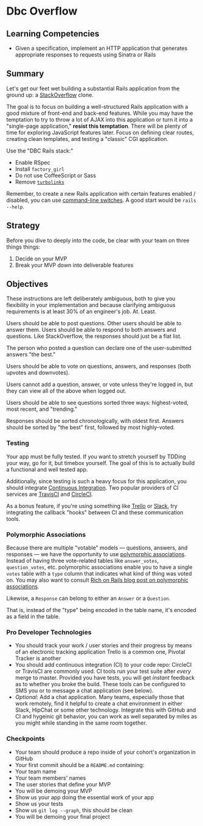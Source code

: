 # Dbc Overflow

## Learning Competencies

* Given a specification, implement an HTTP application that generates appropriate responses to requests using Sinatra or Rails

## Summary

Let's get our feet wet building a substantial Rails application from the ground up: a [StackOverflow](http://stackoverflow.com) clone.

The goal is to focus on building a well-structured Rails application with a good mixture of front-end and back-end features.  While you may have the temptation to try to throw a lot of AJAX into this application or turn it into a "single-page application," **resist this temptation**.  There will be plenty of time for exploring JavaScript features later.  Focus on defining clear routes, creating clean templates, and testing a "classic" CGI application.

Use the "DBC Rails stack:"

* Enable RSpec
* Install `factory_girl`
* Do not use CoffeeScript or Sass
* Remove [`turbolinks`][die-turbolinks]

Remember, to create a new Rails application with certain features enabled / disabled, you can use 
[command-line switches][cls].  A good start would be `rails --help`.

## Strategy

Before you dive to deeply into the code, be clear with your team on three things things:

1. Decide on your MVP
2. Break your MVP down into deliverable features

## Objectives

These instructions are left deliberately ambiguous, both to give you flexibility in your implementation and because clarifying ambiguous requirements is at least 30% of an engineer's job.  At.  Least.

Users should be able to post questions.  Other users should be able to answer them.  Users should be able to respond to both answers and questions.  Like StackOverflow, the responses should just be a flat list.

The person who posted a question can declare one of the user-submitted answers "the best."

Users should be able to vote on questions, answers, and responses (both upvotes and downvotes).

Users cannot add a question, answer, or vote unless they're logged in, but they can view all of the above when logged out.

Users should be able to see questions sorted three ways: highest-voted, most recent, and "trending."

Responses should be sorted chronologically, with oldest first.  Answers should be sorted by "the best" first, followed by most highly-voted.

### Testing

Your app must be fully tested.  If you want to stretch yourself by TDDing your
way, go for it, but timebox yourself. The goal of this is to actually build a
functional and well tested app.

Additionally, since testing is such a heavy focus for this application, you
should integrate [Continuous Integration][CI].  Two popular providers of CI
services are [TravisCI][] and [CircleCI][].

As a bonus feature, if you're using something like [Trello][] or [Slack][], try
integrating the callback "hooks" between CI and these communication tools.

### Polymorphic Associations

Because there are multiple "votable" models &mdash; questions, answers, and responses &mdash; we have the opportunity to use [polymorphic associations](http://guides.rubyonrails.org/association_basics.html#polymorphic-associations).  Instead of having three vote-related tables like `answer_votes`, `question_votes`, etc. polymorphic associations enable you to have a single `votes` table with a `type` column that indicates what kind of thing was voted on.  You may also want to consult [Rich on Rails blog post on polymorphic associations][rorpa].

Likewise, a `Response` can belong to either an `Answer` or a `Question`.

That is, instead of the "type" being encoded in the table name, it's encoded as a field in the table.

### Pro Developer Technologies

* You should track your work / user stories and their progress by means of an electronic tracking application Trello is a common one, Pivotal Tracker is another
* You should add continuous integration (CI) to your code repo:  CircleCI or TravisCI are commonly used.  CI tools run your test suite after _every_ merge to master.  Provided you have tests, you will get _instant_ feedback as to whether you broke the build.  These tools can be configured to SMS you or to message a chat application (see below).
* _Optional_:  Add a chat application.  Many teams, especially those that work remotely, find it helpful to create a chat environment in either Slack, HipChat or some other technology.  Integrate this with GitHub and CI and hygeinic git behavior, you can work as well separated by miles as you might while standing in the same room together.

### Checkpoints

* Your team should produce a repo inside of your cohort's organization in GitHub
* Your first commit should be a `README.md` containing:
 * Your team name
 * Your team members' names
 * The user stories that define your MVP
* You will be demoing your MVP
 * Show us your app doing the essential work of your app
 * Show us your tests
 * Show us `git log --graph`, this should be clean
* You will be demoing your final project


[die-turbolinks]: http://blog.steveklabnik.com/posts/2013-06-25-removing-turbolinks-from-rails-4
[CI]: http://en.wikipedia.org/wiki/Continuous_integration
[TravisCI]: https://travis-ci.org/recent
[CircleCI]: https://circleci.com/
[Trello]: https://trello.com/
[Slack]: https://slack.com/
[rorpa]: http://richonrails.com/articles/polymorphic-associations-in-rails
[cls]: http://en.wikipedia.org/wiki/Command-line_interface
